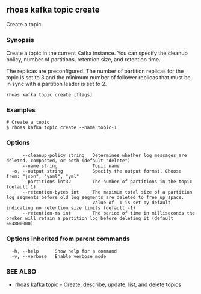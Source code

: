 ## rhoas kafka topic create

Create a topic

### Synopsis

Create a topic in the current Kafka instance. You can specify the cleanup policy, number of partitions, retention size, and retention time.

The replicas are preconfigured. The number of partition replicas for the topic is set to 3 and the minimum number of follower replicas that must be in sync with a partition leader is set to 2.


```
rhoas kafka topic create [flags]
```

### Examples

```
# Create a topic
$ rhoas kafka topic create --name topic-1

```

### Options

```
      --cleanup-policy string   Determines whether log messages are deleted, compacted, or both (default "delete")
      --name string             Topic name
  -o, --output string           Specify the output format. Choose from: "json", "yaml", "yml"
      --partitions int32        The number of partitions in the topic (default 1)
      --retention-bytes int     The maximum total size of a partition log segments before old log segments are deleted to free up space.
                                Value of -1 is set by default indicating no retention size limits (default -1)
      --retention-ms int        The period of time in milliseconds the broker will retain a partition log before deleting it (default 604800000)
```

### Options inherited from parent commands

```
  -h, --help      Show help for a command
  -v, --verbose   Enable verbose mode
```

### SEE ALSO

* [rhoas kafka topic](rhoas_kafka_topic.md)	 - Create, describe, update, list, and delete topics

